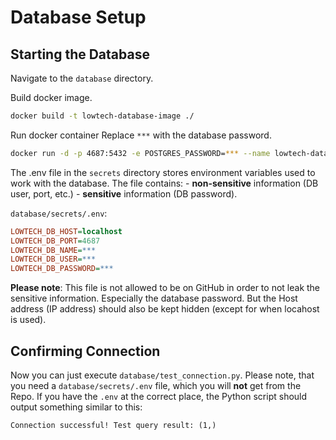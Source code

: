 # Database Setup

## Starting the Database

Navigate to the `database` directory.

Build docker image.
```sh
docker build -t lowtech-database-image ./
```

Run docker container
Replace `***` with the database password.
```sh
docker run -d -p 4687:5432 -e POSTGRES_PASSWORD=*** --name lowtech-database lowtech-database-image
```

The .env file in the `secrets` directory stores environment variables used to work with the database. 
The file contains:
    - **non-sensitive** information (DB user, port, etc.)
    - **sensitive** information (DB password).

`database/secrets/.env`:
```ini
LOWTECH_DB_HOST=localhost
LOWTECH_DB_PORT=4687
LOWTECH_DB_NAME=***
LOWTECH_DB_USER=***
LOWTECH_DB_PASSWORD=***
```
**Please note**: This file is not allowed to be on GitHub in order to not leak the sensitive information. Especially the database password. But the Host address (IP address) should also be kept hidden (except for when locahost is used). 


## Confirming Connection
Now you can just execute `database/test_connection.py`.
Please note, that you need a `database/secrets/.env` file, which you will **not** get from the Repo.
If you have the `.env` at the correct place, the Python script should output something similar to this:
```
Connection successful! Test query result: (1,)
```
